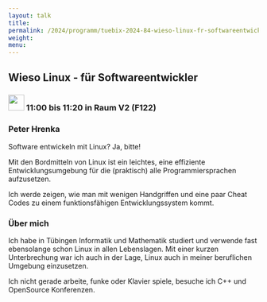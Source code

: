 ```yaml
---
layout: talk
title:
permalink: /2024/programm/tuebix-2024-84-wieso-linux-fr-softwareentwickler/
weight:
menu:
---
```

## Wieso Linux - für Softwareentwickler

### <img height = "32" src="../../../images/talk.svg"> 11:00 bis 11:20 in Raum V2 (F122)

### Peter Hrenka

Software entwickeln mit Linux? Ja, bitte!

Mit den Bordmitteln von Linux ist ein leichtes, eine effiziente Entwicklungsumgebung für die (praktisch) alle Programmiersprachen aufzusetzen.

Ich werde zeigen, wie man mit wenigen Handgriffen und eine paar Cheat Codes zu einem funktionsfähigen Entwicklungssystem kommt.

### Über mich

Ich habe in Tübingen Informatik und Mathematik studiert und verwende fast ebensolange schon Linux in allen Lebenslagen. Mit einer kurzen Unterbrechung war ich auch in der Lage, Linux auch in meiner beruflichen Umgebung einzusetzen.

Ich nicht gerade arbeite, funke oder Klavier spiele, besuche ich C++ und OpenSource Konferenzen.

